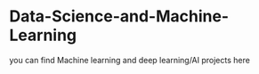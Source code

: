 # Data-Science-and-Machine-Learning
you can find Machine learning and deep learning/AI projects here
